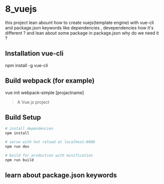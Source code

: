 # 8_vuejs

this project lean abount how to create vuejs(template engine) with vue-cli and package.json keywords 
like dependencies , devependencies how it's different ? and lean about some package in package.json
why do we need it ? 

## Installation vue-cli

npm install -g vue-cli

## Build webpack (for example)

vue init webpack-simple [projactname]

> A Vue.js project

## Build Setup

``` bash
# install dependencies
npm install

# serve with hot reload at localhost:8080
npm run dev

# build for production with minification
npm run build
```

## learn about package.json keywords
    

